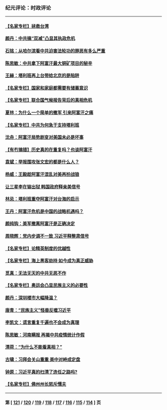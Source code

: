 ### 纪元评论：时政评论
---
#### [【名家专栏】拯救台湾](../../pages/nsc1025/n13168396.md) 
#### [颜丹：中共搞“双减”凸显其执政危机](../../pages/nsc1025/n13170933.md) 
#### [石铭：从哈尔滨看中共迫害法轮功的罪恶有多么严重](../../pages/nsc1025/n13170344.md) 
#### [陈思敏：中共拿下阿富汗最大铜矿项目的秘辛](../../pages/nsc1025/n13170054.md) 
#### [王赫：塔利班再上台带给北京的是陷阱](../../pages/nsc1025/n13169003.md) 
#### [【名家专栏】国家和家庭都需要有储蓄意识](../../pages/nsc1025/n13168372.md) 
#### [【名家专栏】联合国气候报告背后的真相危机](../../pages/nsc1025/n13168380.md) 
#### [夏林：为什么一个简单的撤军 引来阿富汗之痛](../../pages/nsc1025/n13168744.md) 
#### [【名家专栏】中共为何急于支持塔利班](../../pages/nsc1025/n13168452.md) 
#### [沈舟：阿富汗局势剧变对美国未必是坏事](../../pages/nsc1025/n13166494.md) 
#### [【有冇搞错】历史真的在重复吗？也谈阿富汗](../../pages/nsc1025/n13167431.md) 
#### [袁斌：举报围攻张文宏的都是什么人？](../../pages/nsc1025/n13167731.md) 
#### [杨威：王毅趁阿富汗混乱对美再扮战狼](../../pages/nsc1025/n13167462.md) 
#### [让三星李在镕出狱 韩国政府释亲美信号](../../pages/nsc1025/n13167356.md) 
#### [林忌：塔利班重夺阿富汗对台海的启示](../../pages/nsc1025/n13167448.md) 
#### [王丹：阿富汗危机是中国的战略机遇吗？](../../pages/nsc1025/n13167363.md) 
#### [颜纯钩﻿：美军撤离阿富汗是正确决定](../../pages/nsc1025/n13166600.md) 
#### [周晓辉：党内步调不一致 习近平释整肃信号](../../pages/nsc1025/n13166430.md) 
#### [【名家专栏】论精英制度的优越性](../../pages/nsc1025/n13165824.md) 
#### [【名家专栏】海上黑客劫持 如今成为真正威胁](../../pages/nsc1025/n13163764.md) 
#### [觅真：无法无天的中共无恶不作](../../pages/nsc1025/n13166489.md) 
#### [【名家专栏】奥运会凸显民族主义的必要性](../../pages/nsc1025/n13165783.md) 
#### [颜丹：深圳楼市大幅降温？](../../pages/nsc1025/n13166360.md) 
#### [唐青：“民族主义”怪兽反噬习近平](../../pages/nsc1025/n13165958.md) 
#### [李凯文：谎言重复千遍也不会成为真理](../../pages/nsc1025/n13165671.md) 
#### [陈思敏：河南瞒报 再揭中共疫情统计作假](../../pages/nsc1025/n13165426.md) 
#### [清荷：“为什么不能看真相？”](../../pages/nsc1025/n13164193.md) 
#### [古啸：习拜会关山重重 美中对峙成定盘](../../pages/nsc1025/n13164151.md) 
#### [钟原：习近平真的扫清了连任之路吗?](../../pages/nsc1025/n13164249.md) 
#### [【名家专栏】佛州州长怒斥懦夫](../../pages/nsc1025/n13163743.md) 

---
#### 第 [ [121](./121.md) / [120](./120.md) / [119](./119.md) / [118](./118.md) / [117](./117.md) / [116](./116.md) / [115](./115.md) / [114](./114.md) ] 页
